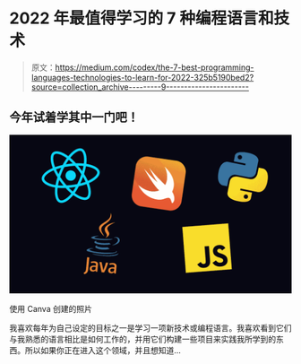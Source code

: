 # 2022 年最值得学习的 7 种编程语言和技术

> 原文：<https://medium.com/codex/the-7-best-programming-languages-technologies-to-learn-for-2022-325b5190bed2?source=collection_archive---------9----------------------->

## 今年试着学其中一门吧！

![](img/d517abe54e9196370bf7454f467ccd6d.png)

使用 Canva 创建的照片

我喜欢每年为自己设定的目标之一是学习一项新技术或编程语言。我喜欢看到它们与我熟悉的语言相比是如何工作的，并用它们构建一些项目来实践我所学到的东西。所以如果你正在进入这个领域，并且想知道…